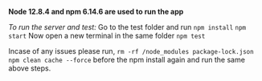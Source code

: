 **Node 12.8.4 and npm 6.14.6 are used to run the app**

_To run the server and test:_
Go to the test folder and run 
`npm install`
`npm start`
Now open a new terminal in the same folder
`npm test`

Incase of any issues please run,
`rm -rf /node_modules package-lock.json`
`npm clean cache --force` before the npm install again and run the same above steps.